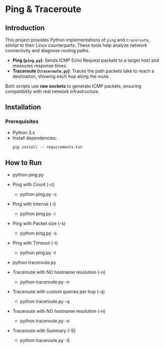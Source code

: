 # Ping & Traceroute

## **Introduction**
This project provides Python implementations of `ping` and `traceroute`, similar to their Linux counterparts. These tools help analyze network connectivity and diagnose routing paths.

- **Ping (`ping.py`)**: Sends ICMP Echo Request packets to a target host and measures response times.
- **Traceroute (`traceroute.py`)**: Traces the path packets take to reach a destination, showing each hop along the route.

Both scripts use **raw sockets** to generate ICMP packets, ensuring compatibility with real network infrastructure.

## **Installation**
### **Prerequisites**
- Python 3.x
- Install dependencies:
  ```sh
  pip install -r requirements.txt

## **How to Run**
- python ping.py <host>
- Ping with Count (-c)
  - python ping.py <host> -c <count>
- Ping with Interval (-i)
  - python ping.py <host> -i <interval>
- Ping with Packet size (-s)
  - python ping.py <host> -s <size>
- Ping with Timeout (-t)
  - python ping.py <host> -t <timeout>

- python traceroute.py <host>
- Traceroute with NO hostname resolution (-n)
  - python traceroute.py <host> -n
- Traceroute with custom queries per hop (-q)
  - python traceroute.py <host> -q <queries>
- Traceroute with NO hostname resolution (-n)
  - python traceroute.py <host> -n
- Traceroute with Summary (-S)
  - python traceroute.py <host> -S


